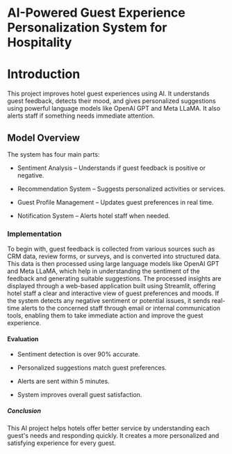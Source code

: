 # AI-Powered Guest Experience Personalization System for Hospitality

# Introduction

This project improves hotel guest experiences using AI. It understands guest feedback, detects their mood, and gives personalized suggestions using powerful language models like OpenAI GPT and Meta LLaMA. It also alerts staff if something needs immediate attention.

## Model Overview

The system has four main parts:

- Sentiment Analysis – Understands if guest feedback is positive or negative.

- Recommendation System – Suggests personalized activities or services.

- Guest Profile Management – Updates guest preferences in real time.

- Notification System – Alerts hotel staff when needed.

### Implementation

To begin with, guest feedback is collected from various sources such as CRM data, review forms, or surveys, and is converted into structured data. This data is then processed using large language models like OpenAI GPT and Meta LLaMA, which help in understanding the sentiment of the feedback and generating suitable suggestions. The processed insights are displayed through a web-based application built using Streamlit, offering hotel staff a clear and interactive view of guest preferences and moods. If the system detects any negative sentiment or potential issues, it sends real-time alerts to the concerned staff through email or internal communication tools, enabling them to take immediate action and improve the guest experience.

#### Evaluation
- Sentiment detection is over 90% accurate.

- Personalized suggestions match guest preferences.

- Alerts are sent within 5 minutes.

- System improves overall guest satisfaction.

##### Conclusion

This AI project helps hotels offer better service by understanding each guest's needs and responding quickly. It creates a more personalized and satisfying experience for every guest.

